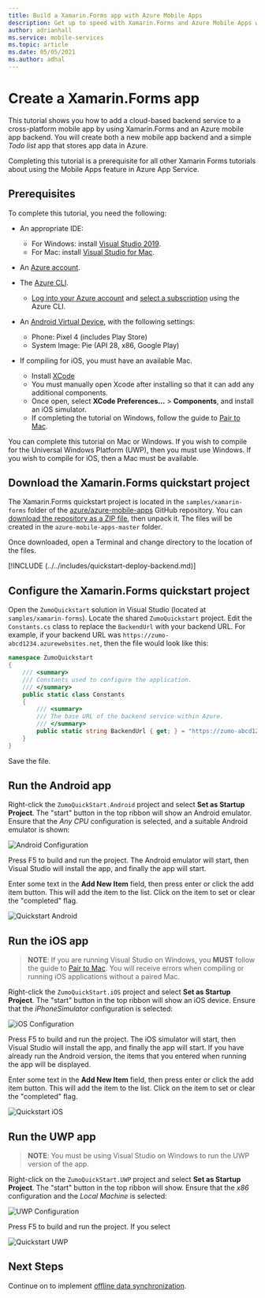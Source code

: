 ```yaml
---
title: Build a Xamarin.Forms app with Azure Mobile Apps
description: Get up to speed with Xamarin.Forms and Azure Mobile Apps with our tutorial.
author: adrianhall
ms.service: mobile-services
ms.topic: article
ms.date: 05/05/2021
ms.author: adhal
---
```


# Create a Xamarin.Forms app

This tutorial shows you how to add a cloud-based backend service to a cross-platform mobile app by using Xamarin.Forms and an Azure mobile app backend.  You will create both a new mobile app backend and a simple *Todo list* app that stores app data in Azure.

Completing this tutorial is a prerequisite for all other Xamarin Forms tutorials about using the Mobile Apps feature in Azure App Service.

## Prerequisites

To complete this tutorial, you need the following:

* An appropriate IDE:
  * For Windows: install [Visual Studio 2019](https://docs.microsoft.com/xamarin/get-started/installation/windows).
  * For Mac: install [Visual Studio for Mac](https://docs.microsoft.com/visualstudio/mac/installation).

* An [Azure account](https://azure.microsoft.com/pricing/free-trial).
* The [Azure CLI](https://docs.microsoft.com/cli/azure/install-azure-cli).
  * [Log into your Azure account](https://docs.microsoft.com/cli/azure/authenticate-azure-cli) and [select a subscription](https://docs.microsoft.com/cli/azure/manage-azure-subscriptions-azure-cli) using the Azure CLI.
* An [Android Virtual Device](https://developer.android.com/studio/run/managing-avds), with the following settings:
  * Phone: Pixel 4 (includes Play Store)
  * System Image: Pie (API 28, x86, Google Play)
* If compiling for iOS, you must have an available Mac.
  * Install [XCode](https://itunes.apple.com/us/app/xcode/id497799835?mt=12)
  * You must manually open Xcode after installing so that it can add any additional components.
  * Once open, select **XCode Preferences...** > **Components**, and install an iOS simulator.
  * If completing the tutorial on Windows, follow the guide to [Pair to Mac](https://docs.microsoft.com/xamarin/ios/get-started/installation/windows/connecting-to-mac/).

You can complete this tutorial on Mac or Windows.  If you wish to compile for the Universal Windows Platform (UWP), then you must use Windows.  If you wish to compile for iOS, then a Mac must be available.

## Download the Xamarin.Forms quickstart project

The Xamarin.Forms quickstart project is located in the `samples/xamarin-forms` folder of the [azure/azure-mobile-apps](https://github.com/azure/azure-mobile-apps) GitHub repository.  You can [download the repository as a ZIP file](https://github.com/Azure/azure-mobile-apps/archive/master.zip), then unpack it.  The files will be created in the `azure-mobile-apps-master` folder.

Once downloaded, open a Terminal and change directory to the location of the files.

[!INCLUDE (../../includes/quickstart-deploy-backend.md)]

## Configure the Xamarin.Forms quickstart project

Open the `ZumoQuickstart` solution in Visual Studio (located at `samples/xamarin-forms`).  Locate the shared `ZumoQuickstart` project. Edit the `Constants.cs` class to replace the `BackendUrl` with your backend URL.  For example, if your backend URL was `https://zumo-abcd1234.azurewebsites.net`, then the file would look like this:

``` csharp
namespace ZumoQuickstart
{
    /// <summary>
    /// Constants used to configure the application.
    /// </summary>
    public static class Constants
    {
        /// <summary>
        /// The base URL of the backend service within Azure.
        /// </summary>
        public static string BackendUrl { get; } = "https://zumo-abcd1234.azurewebsites.net";
    }
}
```

Save the file.

## Run the Android app

Right-click the `ZumoQuickStart.Android` project and select **Set as Startup Project**.  The "start" button in the top ribbon will show an Android emulator.  Ensure that the _Any CPU_ configuration is selected, and a suitable Android emulator is shown:

![Android Configuration](../../media/xamarin-forms/android-configuration.png)

Press F5 to build and run the project.  The Android emulator will start, then Visual Studio will install the app, and finally the app will start.

Enter some text in the **Add New Item** field, then press enter or click the add item button.  This will add the item to the list.  Click on the item to set or clear the "completed" flag.

![Quickstart Android](../../media/xamarin-forms/android-startup.png)

## Run the iOS app

> **NOTE**: If you are running Visual Studio on Windows, you **MUST** follow the guide to [Pair to Mac](https://docs.microsoft.com/xamarin/ios/get-started/installation/windows/connecting-to-mac/).  You will receive errors when compiling or running iOS applications without a paired Mac.

Right-click the `ZumoQuickStart.iOS` project and select **Set as Startup Project**.  The "start" button in the top ribbon will show an iOS device.  Ensure that the _iPhoneSimulator_ configuration is selected:

![iOS Configuration](../../media/xamarin-forms/ios-configuration.png)

Press F5 to build and run the project.  The iOS simulator will start, then Visual Studio will install the app, and finally the app will start.  If you have already run the Android version, the items that you entered when running the app will be displayed.

Enter some text in the **Add New Item** field, then press enter or click the add item button.  This will add the item to the list.  Click on the item to set or clear the "completed" flag.

![Quickstart iOS](../../media/xamarin-forms/ios-startup.png)

## Run the UWP app

> **NOTE**: You must be using Visual Studio on Windows to run the UWP version of the app.

Right-click on the `ZumoQuickStart.UWP` project and select **Set as Startup Project**.  The "start" button in the top ribbon will show.  Ensure that the _x86_ configuration and the _Local Machine_ is selected:

![UWP Configuration](../../media/xamarin-forms/uwp-configuration.png)

Press F5 to build and run the project.  If you select

![Quickstart UWP](../../media/xamarin-forms/uwp-startup.png)

## Next Steps

Continue on to implement [offline data synchronization](./offline.md).
